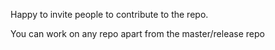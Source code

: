 Happy to invite people to contribute to the repo.

You can work on any repo apart from the master/release repo
